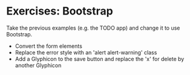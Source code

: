# Exercises: Bootstrap

Take the previous examples (e.g. the TODO app) and change it to use Bootstrap.

* Convert the form elements
* Replace the error style with an 'alert alert-warning' class
* Add a Glyphicon to the save button and replace the 'x' for delete by another Glyphicon

